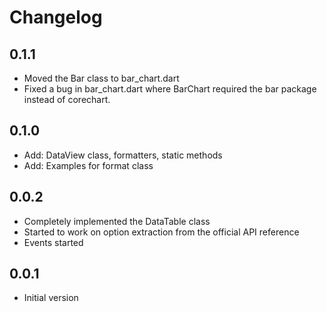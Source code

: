 # Changelog

## 0.1.1
- Moved the Bar class to bar_chart.dart
- Fixed a bug in bar_chart.dart where BarChart required the bar package instead of corechart.

## 0.1.0
- Add: DataView class, formatters, static methods
- Add: Examples for format class

## 0.0.2
- Completely implemented the DataTable class
- Started to work on option extraction from the official API reference
- Events started

## 0.0.1
- Initial version